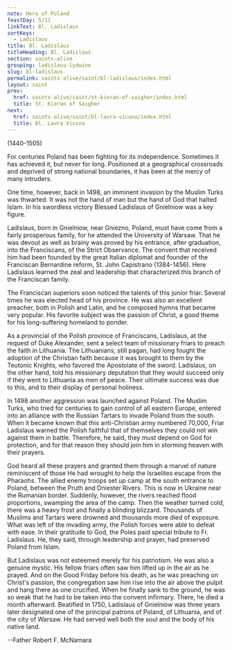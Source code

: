 ```yaml
---
note: Hero of Poland
feastDay: 5/11
linkText: Bl. Ladislaus
sortKeys:
  - Ladislaus
title: Bl. Ladislaus
titleHeading: Bl. Ladislaus
section: saints-alive
grouping: ladislaus-lydwine
slug: bl-ladislaus
permalink: saints-alive/saint/bl-ladislaus/index.html
layout: saint
prev:
  href: saints-alive/saint/st-kieran-of-saigher/index.html
  title: St. Kieran of Saigher
next:
  href: saints-alive/saint/bl-laura-vicuna/index.html
  title: Bl. Laura Vicuna
---
```

(1440-1505)

For centuries Poland has been fighting for its independence. Sometimes it has achieved it, but never for long. Positioned at a geographical crossroads and deprived of strong national boundaries, it has been at the mercy of many intruders.

One time, however, back in 1498, an imminent invasion by the Muslim Turks was thwarted. It was not the hand of man but the hand of God that halted Islam. In his swordless victory Blessed Ladislaus of Gnielniow was a key figure.

Ladislaus, born in Gnielniow, near Gniezno, Poland, must have come from a fairly prosperous family, for he attended the University of Warsaw. That he was devout as well as brainy was proved by his entrance, after graduation, into the Franciscans, of the Strict Observance. The convent that received him had been founded by the great Italian diplomat and founder of the Franciscan Bernardine reform, St. John Capistrano (1384-1456). Here Ladislaus learned the zeal and leadership that characterized this branch of the Franciscan family.

The Franciscan superiors soon noticed the talents of this junior friar. Several times he was elected head of his province. He was also an excellent preacher, both in Polish and Latin, and he composed hymns that became very popular. His favorite subject was the passion of Christ, a good theme for his long-suffering homeland to ponder.

As a provincial of the Polish province of Franciscans, Ladislaus, at the request of Duke Alexander, sent a select team of missionary friars to preach the faith in Lithuania. The Lithuanians, still pagan, had long fought the adoption of the Christian faith because it was brought to them by the Teutonic Knights, who favored the Apostolate of the sword. Ladislaus, on the other hand, told his missionary deputation that they would succeed only if they went to Lithuania as men of peace. Their ultimate success was due to this, and to their display of personal holiness.

In 1498 another aggression was launched against Poland. The Muslim Turks, who tried for centuries to gain control of all eastern Europe, entered into an alliance with the Russian Tartars to invade Poland from the south. When it became known that this anti-Christian army numbered 70,000, Friar Ladislaus warned the Polish faithful that of themselves they could not win against them in battle. Therefore, he said, they must depend on God for protection, and for that reason they should join him in storming heaven with their prayers.

God heard all these prayers and granted them through a marvel of nature reminiscent of those He had wrought to help the Israelites escape from the Pharaohs. The allied enemy troops set up camp at the south entrance to Poland, between the Pruth and Dniester Rivers. This is now in Ukraine near the Rumanian border. Suddenly, however, the rivers reached flood proportions, swamping the area of the camp. Then the weather turned cold, there was a heavy frost and finally a blinding blizzard. Thousands of Muslims and Tartars were drowned and thousands more died of exposure. What was left of the invading army, the Polish forces were able to defeat with ease. In their gratitude to God, the Poles paid special tribute to Fr. Ladislaus. He, they said, through leadership and prayer, had preserved Poland from Islam.

But Ladislaus was not esteemed merely for his patriotism. He was also a genuine mystic. His fellow friars often saw him lifted up in the air as he prayed. And on the Good Friday before his death, as he was preaching on Christ's passion, the congregation saw him rise into the air above the pulpit and hang there as one crucified. When he finally sank to the ground, he was so weak that he had to be taken into the convent infirmary. There, he died a month afterward. Beatified in 1750, Ladislaus of Gnielniow was three years later designated one of the principal patrons of Poland, of Lithuania, and of the city of Warsaw. He had served well both the soul and the body of his native land.

\--Father Robert F. McNamara